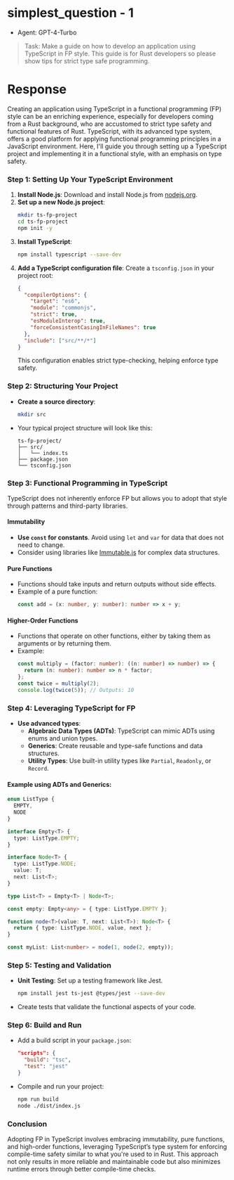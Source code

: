 
# simplest_question - 1

- Agent: GPT-4-Turbo

> Task: Make a guide on how to develop an application using TypeScript in FP style. This guide is for Rust developers so please show tips for strict type safe programming.

# Response

Creating an application using TypeScript in a functional programming (FP) style can be an enriching experience, especially for developers coming from a Rust background, who are accustomed to strict type safety and functional features of Rust. TypeScript, with its advanced type system, offers a good platform for applying functional programming principles in a JavaScript environment. Here, I'll guide you through setting up a TypeScript project and implementing it in a functional style, with an emphasis on type safety.

### Step 1: Setting Up Your TypeScript Environment
1. **Install Node.js**: Download and install Node.js from [nodejs.org](https://nodejs.org/).
2. **Set up a new Node.js project**:
   ```bash
   mkdir ts-fp-project
   cd ts-fp-project
   npm init -y
   ```
3. **Install TypeScript**:
   ```bash
   npm install typescript --save-dev
   ```
4. **Add a TypeScript configuration file**:
   Create a `tsconfig.json` in your project root:
   ```json
   {
     "compilerOptions": {
       "target": "es6",
       "module": "commonjs",
       "strict": true,
       "esModuleInterop": true,
       "forceConsistentCasingInFileNames": true
     },
     "include": ["src/**/*"]
   }
   ```
   This configuration enables strict type-checking, helping enforce type safety.

### Step 2: Structuring Your Project
- **Create a source directory**:
  ```bash
  mkdir src
  ```
- Your typical project structure will look like this:
  ```
  ts-fp-project/
  ├── src/
  │   └── index.ts
  ├── package.json
  └── tsconfig.json
  ```

### Step 3: Functional Programming in TypeScript
TypeScript does not inherently enforce FP but allows you to adopt that style through patterns and third-party libraries.

#### Immutability
- **Use `const` for constants**. Avoid using `let` and `var` for data that does not need to change.
- Consider using libraries like [Immutable.js](https://immutable-js.github.io/immutable-js/) for complex data structures.

#### Pure Functions
- Functions should take inputs and return outputs without side effects.
- Example of a pure function:
  ```typescript
  const add = (x: number, y: number): number => x + y;
  ```

#### Higher-Order Functions
- Functions that operate on other functions, either by taking them as arguments or by returning them.
- Example:
  ```typescript
  const multiply = (factor: number): ((n: number) => number) => {
    return (n: number): number => n * factor;
  };
  const twice = multiply(2);
  console.log(twice(5)); // Outputs: 10
  ```

### Step 4: Leveraging TypeScript for FP
- **Use advanced types**:
  - **Algebraic Data Types (ADTs)**: TypeScript can mimic ADTs using enums and union types.
  - **Generics**: Create reusable and type-safe functions and data structures.
  - **Utility Types**: Use built-in utility types like `Partial`, `Readonly`, or `Record`.

#### Example using ADTs and Generics:
```typescript
enum ListType {
  EMPTY,
  NODE
}

interface Empty<T> {
  type: ListType.EMPTY;
}

interface Node<T> {
  type: ListType.NODE;
  value: T;
  next: List<T>;
}

type List<T> = Empty<T> | Node<T>;

const empty: Empty<any> = { type: ListType.EMPTY };

function node<T>(value: T, next: List<T>): Node<T> {
  return { type: ListType.NODE, value, next };
}

const myList: List<number> = node(1, node(2, empty));
```

### Step 5: Testing and Validation
- **Unit Testing**: Set up a testing framework like Jest.
  ```bash
  npm install jest ts-jest @types/jest --save-dev
  ```
- Create tests that validate the functional aspects of your code.

### Step 6: Build and Run
- Add a build script in your `package.json`:
  ```json
  "scripts": {
    "build": "tsc",
    "test": "jest"
  }
  ```
- Compile and run your project:
  ```bash
  npm run build
  node ./dist/index.js
  ```

### Conclusion
Adopting FP in TypeScript involves embracing immutability, pure functions, and high-order functions, leveraging TypeScript’s type system for enforcing compile-time safety similar to what you're used to in Rust. This approach not only results in more reliable and maintainable code but also minimizes runtime errors through better compile-time checks.
